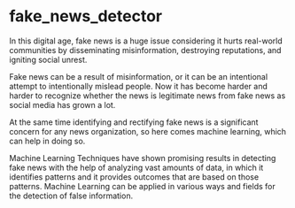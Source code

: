 # fake_news_detector
In this digital age, fake news is a huge issue considering it hurts real-world communities by disseminating misinformation, destroying reputations, and igniting social unrest.

Fake news can be a result of misinformation, or it can be an intentional attempt to intentionally mislead people. Now it has become harder and harder to recognize whether the news is legitimate news from fake news as social media has grown a lot.

At the same time identifying and rectifying fake news is a significant concern for any news organization, so here comes machine learning, which can help in doing so.

Machine Learning Techniques have shown promising results in detecting fake news with the help of analyzing vast amounts of data, in which it identifies patterns and it provides outcomes that are based on those patterns. Machine Learning can be applied in various ways and fields for the detection of false information.
